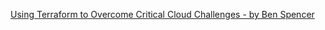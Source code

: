 [Using Terraform to Overcome Critical Cloud Challenges - by Ben Spencer](https://www.youtube.com/playlist?list=PLjsV0nOg54HZLU6pJmSXBlGsITqOGKicv)  
